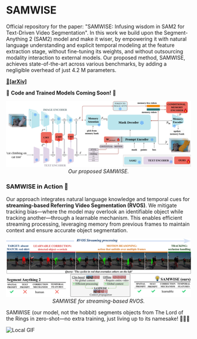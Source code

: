 # SAMWISE
Official repository for the paper: "SAMWISE: Infusing wisdom in SAM2 for Text-Driven Video Segmentation". In this work we build upon the Segment-Anything 2 (SAM2) model and make it wiser, by empowering it with natural language understanding and explicit temporal modeling  at the feature extraction stage, without fine-tuning its weights, and without outsourcing modality interaction to external models. Our proposed method, SAMWISE, achieves state-of-the-art across various benchmarks, by adding a negligible overhead of just 4.2 M parameters.

**[📄[arXiv]](https://arxiv.org/abs/2411.17646)**


🚀 **Code and Trained Models Coming Soon!** 🚀

<p align="center">
  <img src="./assets/method.png">
    <br/><em>Our proposed SAMWISE.</em>
</p>

### SAMWISE in Action 👀
Our approach integrates natural language knowledge and temporal cues for <b>streaming-based Referring Video Segmentation (RVOS)</b>. We mitigate tracking bias—where the model may overlook an identifiable object while tracking another—through a learnable mechanism. This enables efficient streaming processing, leveraging memory from previous frames to maintain context and ensure accurate object segmentation.

<p align="center">
  <img src="./assets/teaser.png">
    <br/><em> SAMWISE for streaming-based RVOS.</em>
</p>


SAMWISE (our model, not the hobbit) segments objects from The Lord of the Rings in zero-shot—no extra training, just living up to its namesake! 🧙‍♂️✨

![Local GIF](./assets/lotr.gif)

